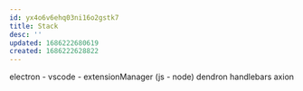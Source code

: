 ```yaml
---
id: yx4o6v6ehq03ni16o2gstk7
title: Stack
desc: ''
updated: 1686222680619
created: 1686222628822
---
```


electron - vscode - extensionManager (js - node)
dendron
  handlebars
  axion
